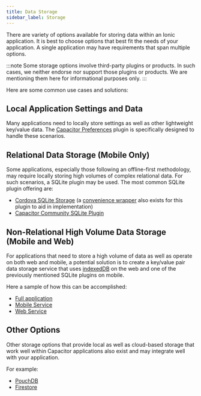 ```yaml
---
title: Data Storage
sidebar_label: Storage
---
```


<head>
  <title>Vue App Data Storage Options - Ionic Documentation</title>
  <meta
    name="description"
    content="A variety of options are available for storing data within Ionic apps made using Angular. Choose the options that best fit your storage needs."
  />
</head>

There are variety of options available for storing data within an Ionic application. It is best to choose options that best fit the needs of your application. A single application may have requirements that span multiple options. 

:::note
Some storage options involve third-party plugins or products. In such cases, we neither endorse nor support those plugins or products. We are mentioning them here for informational purposes only.
:::

Here are some common use cases and solutions:

## Local Application Settings and Data

Many applications need to locally store settings as well as other lightweight key/value data. The [Capacitor Preferences](https://capacitorjs.com/docs/apis/preferences) plugin is specifically designed to handle these scenarios.

## Relational Data Storage (Mobile Only)

Some applications, especially those following an offline-first methodology, may require locally storing high volumes of complex relational data. For such scenarios, a SQLite plugin may be used. The most common SQLite plugin offering are:

- [Cordova SQLite Storage](https://github.com/storesafe/cordova-sqlite-storage) (a [convenience wrapper](https://danielsogl.gitbook.io/awesome-cordova-plugins/sqlite) also exists for this plugin to aid in implementation)
- [Capacitor Community SQLite Plugin](https://github.com/capacitor-community/sqlite)

## Non-Relational High Volume Data Storage (Mobile and Web)

For applications that need to store a high volume of data as well as operate on both web and mobile, a potential solution is to create a key/value pair data storage service that uses [indexedDB](https://developer.mozilla.org/en-US/docs/Web/API/IndexedDB_API) on the web and one of the previously mentioned SQLite plugins on mobile.

Here a sample of how this can be accomplished:

- [Full application](https://github.com/ionic-enterprise/tutorials-and-demos-vue/tree/main/demos/sqlcipher-kv-pair)
- [Mobile Service](https://github.com/ionic-enterprise/tutorials-and-demos-vue/blob/main/demos/sqlcipher-kv-pair/src/composables/mobile-kv-store.ts)
- [Web Service](https://github.com/ionic-enterprise/tutorials-and-demos-vue/blob/main/demos/sqlcipher-kv-pair/src/composables/web-kv-store.ts)

## Other Options

Other storage options that provide local as well as cloud-based storage that work well within Capacitor applications also exist and may integrate well with your application.

For example:

- [PouchDB](https://pouchdb.com/)
- [Firestore](https://firebase.google.com/docs/firestore)
